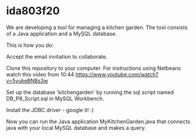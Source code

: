 # ida803f20

We are developing a tool for managing a kitchen garden. The tool consists of a Java application and a MySQL database.

This is how you do:

Accept the email invitation to collaborate.

Clone this repository to your computer. For instructions using Netbeans watch this video from 10:44 https://www.youtube.com/watch?v=5yukeBNBs3w

Set up the database 'kitchengarden' by running the sql script named DB_P8_Script.sql in MySQL Workbench.

Install the JDBC driver - google it! :)

Now you can run the Java application MyKitchenGarden.java that connects java with your local MySQL database and makes a query.
